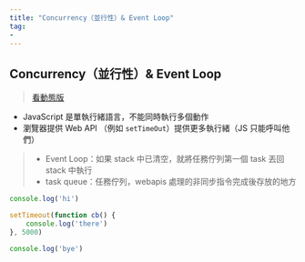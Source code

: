 ```yaml
---
title: "Concurrency（並行性）& Event Loop"
tag: 
- 
---
```


##  Concurrency（並行性）& Event Loop
>[看動態版](http://latentflip.com/loupe/?code=Y29uc29sZS5sb2coJ2hpJykKCnNldFRpbWVvdXQoZnVuY3Rpb24gY2IoKSB7Cgljb25zb2xlLmxvZygndGhlcmUnKQp9LCA1MDAwKQoKY29uc29sZS5sb2coJ2J5ZScp!!!PGJ1dHRvbj5DbGljayBtZSE8L2J1dHRvbj4%3D)

- JavaScript 是單執行緒語言，不能同時執行多個動作
- 瀏覽器提供 Web API （例如 `setTimeOut`）提供更多執行緒（JS 只能呼叫他們）

>- Event Loop：如果 stack 中已清空，就將任務佇列第一個 task 丟回 stack 中執行
>- task queue：任務佇列，webapis 處理的非同步指令完成後存放的地方

```js
console.log('hi')

setTimeout(function cb() {
	console.log('there')
}, 5000)

console.log('bye')
```